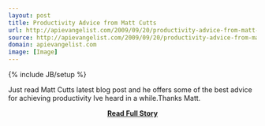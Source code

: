```yaml
---
layout: post
title: Productivity Advice from Matt Cutts
url: http://apievangelist.com/2009/09/20/productivity-advice-from-matt-cutts/
source: http://apievangelist.com/2009/09/20/productivity-advice-from-matt-cutts/
domain: apievangelist.com
image: [Image]
---
```

{% include JB/setup %}<p>Just read Matt Cutts latest blog post and he offers some of the best advice for achieving productivity Ive heard in a while.Thanks Matt.</p>
<center><p><a href="http://apievangelist.com/2009/09/20/productivity-advice-from-matt-cutts/" style='padding:25px; font-sze:18px; font-weight: bold;'>Read Full Story</a></p></center>
